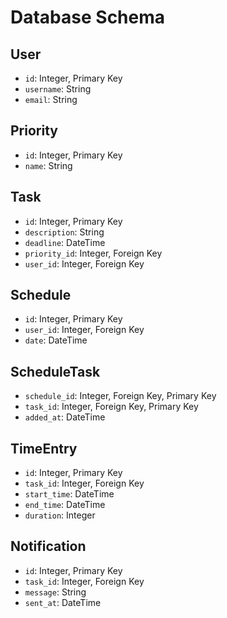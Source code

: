 # Database Schema

## User

- `id`: Integer, Primary Key
- `username`: String
- `email`: String

## Priority

- `id`: Integer, Primary Key
- `name`: String

## Task

- `id`: Integer, Primary Key
- `description`: String
- `deadline`: DateTime
- `priority_id`: Integer, Foreign Key
- `user_id`: Integer, Foreign Key

## Schedule

- `id`: Integer, Primary Key
- `user_id`: Integer, Foreign Key
- `date`: DateTime

## ScheduleTask

- `schedule_id`: Integer, Foreign Key, Primary Key
- `task_id`: Integer, Foreign Key, Primary Key
- `added_at`: DateTime

## TimeEntry

- `id`: Integer, Primary Key
- `task_id`: Integer, Foreign Key
- `start_time`: DateTime
- `end_time`: DateTime
- `duration`: Integer

## Notification

- `id`: Integer, Primary Key
- `task_id`: Integer, Foreign Key
- `message`: String
- `sent_at`: DateTime

